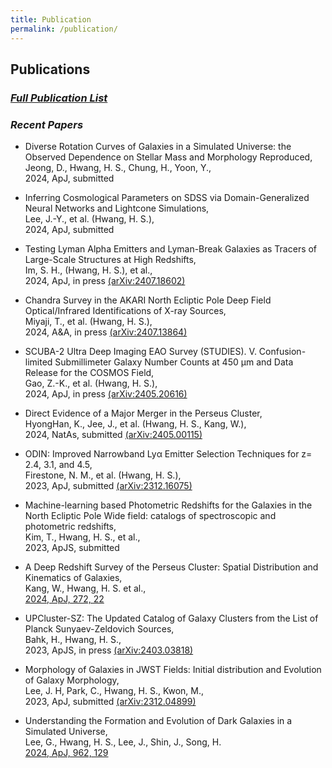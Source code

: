 ```yaml
---
title: Publication
permalink: /publication/
---
```


## **Publications**

### [_Full Publication List_](https://hwanghs.github.io/publications) 

###  _Recent Papers_

- Diverse Rotation Curves of Galaxies in a Simulated Universe: the Observed Dependence on Stellar Mass and Morphology Reproduced,<br>
Jeong, D., Hwang, H. S., Chung, H., Yoon, Y.,<br>
2024, ApJ, submitted

- Inferring Cosmological Parameters on SDSS via Domain-Generalized Neural Networks and Lightcone Simulations,<br>
Lee, J.-Y., et al. (Hwang, H. S.),<br>
2024, ApJ, submitted

- Testing Lyman Alpha Emitters and Lyman-Break Galaxies as Tracers of Large-Scale Structures at High Redshifts,<br>
Im, S. H., (Hwang, H. S.), et al.,<br>
2024, ApJ, in press [(arXiv:2407.18602)](https://ui.adsabs.harvard.edu/abs/2024arXiv240718602I/abstract)

- Chandra Survey in the AKARI North Ecliptic Pole Deep Field Optical/Infrared Identifications of X-ray Sources,<br>
Miyaji, T., et al. (Hwang, H. S.),<br>
2024, A&A, in press [(arXiv:2407.13864)](https://ui.adsabs.harvard.edu/abs/2024arXiv240713864M/abstract)

- SCUBA-2 Ultra Deep Imaging EAO Survey (STUDIES). V. Confusion-limited Submillimeter Galaxy Number Counts at 450 μm and Data Release for the COSMOS Field,<br>
Gao, Z.-K., et al. (Hwang, H. S.),<br>
2024, ApJ, in press [(arXiv:2405.20616)](https://ui.adsabs.harvard.edu/abs/2024arXiv240520616G/abstract)

- Direct Evidence of a Major Merger in the Perseus Cluster,<br>
HyongHan, K., Jee, J., et al. (Hwang, H. S., Kang, W.),<br>
2024, NatAs, submitted [(arXiv:2405.00115)](https://ui.adsabs.harvard.edu/abs/2024arXiv240500115H/abstract)

- ODIN: Improved Narrowband Lyα Emitter Selection Techniques for z= 2.4, 3.1, and 4.5,<br>
Firestone, N. M., et al. (Hwang, H. S.),<br>
2023, ApJ, submitted [(arXiv:2312.16075)](https://ui.adsabs.harvard.edu/abs/2023arXiv231216075F/abstract)

- Machine-learning based Photometric Redshifts for the Galaxies in the North Ecliptic Pole Wide field: catalogs of spectroscopic and photometric redshifts,<br>
Kim, T., Hwang, H. S., et al.,<br>
2023, ApJS, submitted

- A Deep Redshift Survey of the Perseus Cluster: Spatial Distribution and Kinematics of Galaxies,<br>
Kang, W., Hwang, H. S. et al.,<br>
[2024, ApJ, 272, 22](https://ui.adsabs.harvard.edu/abs/2024ApJS..272...22K/abstract)

- UPCluster-SZ: The Updated Catalog of Galaxy Clusters from the List of Planck Sunyaev-Zeldovich Sources,<br>
Bahk, H., Hwang, H. S.,<br>
2023, ApJS, in press [(arXiv:2403.03818)](https://arxiv.org/abs/2403.03818)

- Morphology of Galaxies in JWST Fields: Initial distribution and Evolution of Galaxy Morphology,<br>
Lee, J. H, Park, C., Hwang, H. S., Kwon, M.,<br>
2023, ApJ, submitted [(arXiv:2312.04899)](https://ui.adsabs.harvard.edu/abs/2024ApJ...966..113L/abstract)

- Understanding the Formation and Evolution of Dark Galaxies in a Simulated Universe,<br>
Lee, G., Hwang, H. S., Lee, J., Shin, J., Song, H.<br> 
[2024, ApJ, 962, 129](https://ui.adsabs.harvard.edu/abs/2024ApJ...962..129L/abstract)



